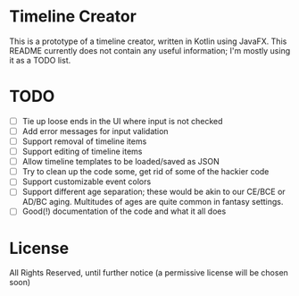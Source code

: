 # Timeline Creator
This is a prototype of a timeline creator, written in Kotlin using JavaFX. This README currently does not contain any useful information; I'm mostly using it as a TODO list.

# TODO
* [ ] Tie up loose ends in the UI where input is not checked
* [ ] Add error messages for input validation
* [ ] Support removal of timeline items
* [ ] Support editing of timeline items
* [ ] Allow timeline templates to be loaded/saved as JSON
* [ ] Try to clean up the code some, get rid of some of the hackier code
* [ ] Support customizable event colors
* [ ] Support different age separation; these would be akin to our CE/BCE or AD/BC aging. Multitudes of ages are quite common in fantasy settings.
* [ ] Good(!) documentation of the code and what it all does

# License
All Rights Reserved, until further notice (a permissive license will be chosen soon)